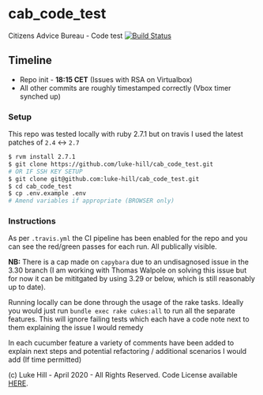 # cab_code_test
Citizens Advice Bureau - Code test
[![Build Status](https://travis-ci.com/luke-hill/cab_code_test.svg?token=kSzQqszFjGyM7ckZ4kqs&branch=master)](https://travis-ci.com/luke-hill/cab_code_test)

## Timeline

- Repo init - **18:15 CET** (Issues with RSA on Virtualbox)
- All other commits are roughly timestamped correctly (Vbox timer synched up)

### Setup

This repo was tested locally with ruby 2.7.1 but on travis I used the latest patches of
`2.4` <-> `2.7`
```bash
$ rvm install 2.7.1
$ git clone https://github.com/luke-hill/cab_code_test.git
# OR IF SSH KEY SETUP
$ git clone git@github.com:luke-hill/cab_code_test.git
$ cd cab_code_test
$ cp .env.example .env
# Amend variables if appropriate (BROWSER only)
```

### Instructions

As per `.travis.yml` the CI pipeline has been enabled for the repo and you can see the
red/green passes for each run. All publically visible.

**NB:** There is a cap made on `capybara` due to an undisagnosed issue in the 3.30 branch
(I am working with Thomas Walpole on solving this issue but for now it can be mititgated
by using 3.29 or below, which is still reasonably up to date).

Running locally can be done through the usage of the rake tasks. Ideally you would just run
`bundle exec rake cukes:all` to run all the separate features. This will ignore failing tests
which each have a code note next to them explaining the issue I would remedy

In each cucumber feature a variety of comments have been added to explain next steps and
potential refactoring / additional scenarios I would add (If time permitted)

(c) Luke Hill - April 2020 - All Rights Reserved.
Code License available [HERE](https://www.github.com/luke-hill/cab_code_test/blob/master/LICENSE).

